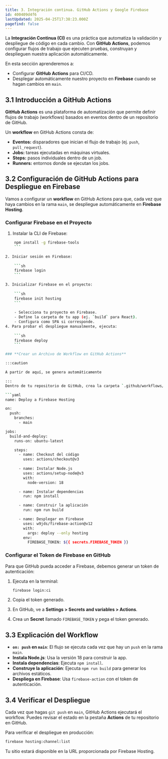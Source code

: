 ```yaml
---
title: 3. Integración continua. GitHub Actions y Google Firebase
id: 400409d4f6
lastUpdated: 2025-04-25T17:38:23.000Z
pagefind: false
---
```


La **Integración Continua (CI)** es una práctica que automatiza la validación y despliegue de código en cada cambio. Con **GitHub Actions**, podemos configurar flujos de trabajo que ejecuten pruebas, construyan y desplieguen nuestra aplicación automáticamente.

En esta sección aprenderemos a:

- Configurar **GitHub Actions** para CI/CD.
- Desplegar automáticamente nuestro proyecto en **Firebase** cuando se hagan cambios en `main`.

## 3.1 Introducción a GitHub Actions

**GitHub Actions** es una plataforma de automatización que permite definir flujos de trabajo (workflows) basados en eventos dentro de un repositorio de GitHub.

Un **workflow** en GitHub Actions consta de:

- **Eventos:** disparadores que inician el flujo de trabajo (ej. `push`, `pull_request`).
- **Jobs:** tareas ejecutadas en máquinas virtuales.
- **Steps:** pasos individuales dentro de un job.
- **Runners:** entornos donde se ejecutan los jobs.

## 3.2 Configuración de GitHub Actions para Despliegue en Firebase

Vamos a configurar un **workflow** en GitHub Actions para que, cada vez que haya cambios en la rama `main`, se despliegue automáticamente en **Firebase Hosting**.

### **Configurar Firebase en el Proyecto**

1. Instalar la CLI de Firebase:
    
```sh
    npm install -g firebase-tools
    ```
    
2. Iniciar sesión en Firebase:
    
    ```sh
    firebase login
    ```
    
3. Inicializar Firebase en el proyecto:
    
    ```sh
    firebase init hosting
    ```
    
    - Selecciona tu proyecto en Firebase.
    - Define la carpeta de tu app (ej. `build` para React).
    - Configura como SPA si corresponde.
4. Para probar el despliegue manualmente, ejecuta:
    
    ```sh
    firebase deploy
    ```

### **Crear un Archivo de Workflow en GitHub Actions**

:::caution

A partir de aquí, se genera automáticamente

:::
Dentro de tu repositorio de GitHub, crea la carpeta `.github/workflows/` y dentro un archivo `deploy.yml` con el siguiente contenido:

```yaml
name: Deploy a Firebase Hosting

on:
  push:
    branches:
      - main

jobs:
  build-and-deploy:
    runs-on: ubuntu-latest

    steps:
      - name: Checkout del código
        uses: actions/checkout@v3
      
      - name: Instalar Node.js
        uses: actions/setup-node@v3
        with:
          node-version: 18

      - name: Instalar dependencias
        run: npm install

      - name: Construir la aplicación
        run: npm run build

      - name: Desplegar en Firebase
        uses: w9jds/firebase-action@v12
        with:
          args: deploy --only hosting
        env:
          FIREBASE_TOKEN: ${{ secrets.FIREBASE_TOKEN }}
```

### **Configurar el Token de Firebase en GitHub**

Para que GitHub pueda acceder a Firebase, debemos generar un token de autenticación:

1. Ejecuta en la terminal:
    
    ```sh
    firebase login:ci
    ```
    
2. Copia el token generado.
3. En GitHub, ve a **Settings > Secrets and variables > Actions**.
4. Crea un **Secret** llamado `FIREBASE_TOKEN` y pega el token generado.

## 3.3 Explicación del Workflow

- **`on: push` en `main`**: El flujo se ejecuta cada vez que hay un `push` en la rama `main`.
- **Instala Node.js**: Usa la versión 18 para construir la app.
- **Instala dependencias**: Ejecuta `npm install`.
- **Construye la aplicación**: Ejecuta `npm run build` para generar los archivos estáticos.
- **Despliega en Firebase**: Usa `firebase-action` con el token de autenticación.

## 3.4 Verificar el Despliegue

Cada vez que hagas `git push` en `main`, GitHub Actions ejecutará el workflow. Puedes revisar el estado en la pestaña **Actions** de tu repositorio en GitHub.

Para verificar el despliegue en producción:

```sh
firebase hosting:channel:list
```

Tu sitio estará disponible en la URL proporcionada por Firebase Hosting.
